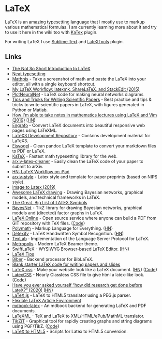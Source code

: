 # LaTeX

LaTeX is an amazing typesetting language that I mostly use to markup various mathematical formulas. I am currently learning more about it and try to use it here in the wiki too with [KaTex](https://plugins.gitbook.com/plugin/katex) plugin.

For writing LaTeX I use [Sublime Text](text-editors/sublime-text/) and [LateXTools](https://github.com/SublimeText/LaTeXTools) plugin.

## Links

* [The Not So Short Introduction to LaTeX](https://tobi.oetiker.ch/lshort/lshort.pdf)
* [Neat typesetting](http://tullo.ch/static/cambridge/TimeSeriesMonteCarlo-LectureNotes.pdf)
* [Mathpix](https://mathpix.com/) - Take a screenshot of math and paste the LaTeX into your editor, all with a single keyboard shortcut.
* [My LaTeX Workflow: latexmk, ShareLaTeX, and StackEdit \(2015\)](https://jeremykun.com/2015/01/10/my-latex-workflow-latexmk-sharelatex-and-stackedit/)
* [PlotNeuralNet](https://github.com/HarisIqbal88/PlotNeuralNet) - LaTeX code for making neural networks diagrams.
* [Tips and Tricks for Writing Scientific Papers](https://github.com/Wookai/paper-tips-and-tricks) - Best practice and tips & tricks to write scientific papers in LaTeX, with figures generated in Python or Matlab.
* [How I'm able to take notes in mathematics lectures using LaTeX and Vim \(2019\)](https://castel.dev/post/lecture-notes-1/) \([HN](https://news.ycombinator.com/item?id=19448678)\)
* [Engrafo](https://github.com/arxiv-vanity/engrafo) - Convert LaTeX documents into beautiful responsive web pages using LaTeXML.
* [LaTeX3 Development Repository](https://github.com/latex3/latex3) - Contains development material for LaTeX3.
* [Eisvogel](https://github.com/Wandmalfarbe/pandoc-latex-template) - Clean pandoc LaTeX template to convert your markdown files to PDF or LaTeX.
* [KaTeX](https://katex.org/) - Fastest math typesetting library for the web.
* [arxiv-latex-cleaner](https://github.com/google-research/arxiv-latex-cleaner) - Easily clean the LaTeX code of your paper to submit to arXiv.
* [HN: LaTeX Workflow on iPad](https://news.ycombinator.com/item?id=20180015)
* [arxiv-style](https://github.com/kourgeorge/arxiv-style) - Latex style and template for paper preprints \(based on NIPS style\).
* [Image to Latex \(2019\)](https://www.wandb.com/articles/image-to-latex)
* [Awesome LaTeX drawing](https://github.com/xinychen/awesome-latex-drawing) - Drawing Bayesian networks, graphical models, and technical frameworks in LaTeX.
* [The Great, Big List of LATEX Symbols](https://www.rpi.edu/dept/arc/training/latex/LaTeX_symbols.pdf)
* [BayesNet](https://github.com/jluttine/tikz-bayesnet) - TikZ library for drawing Bayesian networks, graphical models and \(directed\) factor graphs in LaTeX.
* [LaTeX.Online](https://latexonline.cc/) - Open source service where anyone can build a PDF from GIT repository with TeX files. \([Code](https://github.com/aslushnikov/latex-online)\)
* [Polymath](https://jwmza.com/polymath/) - Markup Language for Everything. \([HN](https://news.ycombinator.com/item?id=22278932)\)
* [Detexify](http://detexify.kirelabs.org/classify.html) - LaTeX Handwritten Symbol Recognition. \([HN](https://news.ycombinator.com/item?id=22356361)\)
* [TexLab](https://github.com/latex-lsp/texlab) - Implementation of the Language Server Protocol for LaTeX.
* [Metropolis](https://github.com/matze/mtheme) - Modern LaTeX Beamer theme.
* [SwiftLaTeX](https://github.com/SwiftLaTeX/SwiftLaTeX) - WYSIWYG Browser-based LaTeX Editor. \([HN](https://news.ycombinator.com/item?id=21710105)\)
* [LaTeX Tips](https://jaydaigle.net/latex/)
* [Biber](https://github.com/plk/biber) - Backend processor for BibLaTeX.
* [Blank starter LaTeX code for writing papers and slides](https://github.com/tonyduan/paper-template)
* [LaTeX.css](https://latex.now.sh/) - Make your website look like a LaTeX document. \([HN](https://news.ycombinator.com/item?id=23282207)\) \([Code](https://github.com/vincentdoerig/latex-css)\)
* [LatexCSS](https://davidrzs.github.io/latexcss/) - Nearly Classless CSS file to give html a latex-like look. \([Code](https://github.com/davidrzs/latexcss)\)
* [Have you ever asked yourself “how did research get done before LateX?” \(2020\)](https://threadreaderapp.com/thread/1262489387767480322.html) \([HN](https://news.ycombinator.com/item?id=23338742)\)
* [LaTeX.js](https://github.com/michael-brade/LaTeX.js) - LaTeX to HTML5 translator using a PEG.js parser.
* [Flexible LaTeX Article Environment](https://github.com/sylvainhalle/PaperShell)
* [mdbook-latex](https://github.com/lbeckman314/mdbook-latex) - An mdbook backend for generating LaTeX and PDF documents.
* [LaTeXML](https://github.com/brucemiller/LaTeXML) - TeX and LaTeX to XML/HTML/ePub/MathML translator.
* [TikZiT](https://tikzit.github.io/) - Graphical tool for rapidly creating graphs and string diagrams using PGF/TikZ. \([Code](https://github.com/tikzit/tikzit)\)
* [LaTeX to HTML5](https://github.com/smarr/latex-to-html5) - Scripts for Latex to HTML5 conversion.

